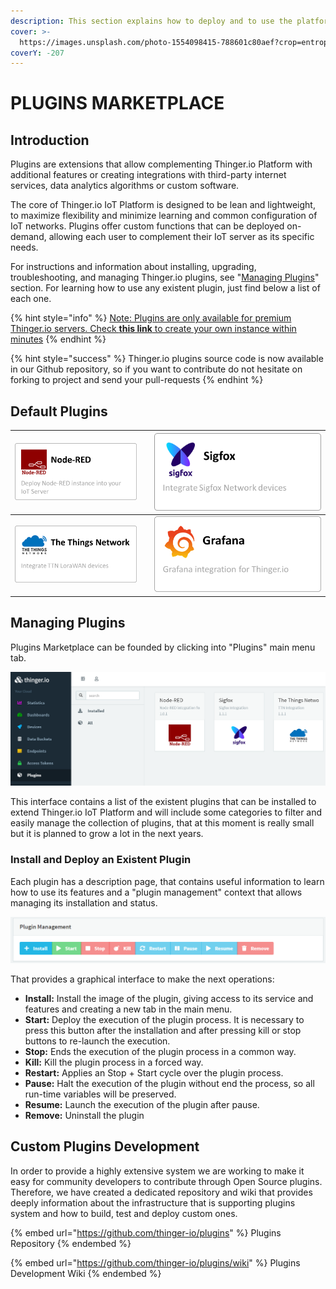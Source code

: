 ```yaml
---
description: This section explains how to deploy and to use the platform Plugins System
cover: >-
  https://images.unsplash.com/photo-1554098415-788601c80aef?crop=entropy&cs=tinysrgb&fm=jpg&ixid=MnwxOTcwMjR8MHwxfHNlYXJjaHw3fHxwbHVnaW5zfGVufDB8fHx8MTY3NTg4NjM3NQ&ixlib=rb-4.0.3&q=80
coverY: -207
---
```


# PLUGINS MARKETPLACE

## Introduction

Plugins are extensions that allow complementing Thinger.io Platform with additional features or creating integrations with third-party internet services, data analytics algorithms or custom software.&#x20;

The core of Thinger.io IoT Platform is designed to be lean and lightweight, to maximize flexibility and minimize learning and common configuration of IoT networks.  Plugins offer custom functions that can be deployed on-demand,  allowing each user to complement their IoT server as its specific needs.

For instructions and information about installing, upgrading, troubleshooting, and managing Thinger.io plugins, see "[Managing Plugins](./#managing-plugins)" section. For learning how to use any existent plugin, just find below a list of each one.

{% hint style="info" %}
[Note: Plugins are only available for premium Thinger.io servers. Check **this link** to create your own instance within minutes](https://pricing.thinger.io)
{% endhint %}

{% hint style="success" %}
Thinger.io plugins source code is now available in our Github repository, so if you want to contribute do not hesitate on forking to project and send your pull-requests
{% endhint %}

## Default Plugins

| [<img src="../.gitbook/assets/Imagen1sas.png" alt="" data-size="original">](node-red.md)          |                 | [<img src="../.gitbook/assets/Imagen12.png" alt="" data-size="original">](sigfox.md) |
| ------------------------------------------------------------------------------------------------- | --------------- | ------------------------------------------------------------------------------------ |
| [<img src="../.gitbook/assets/Imagen123.png" alt="" data-size="original">](the-things-network.md) |                 | <img src="../.gitbook/assets/Imagen12 (1).png" alt="" data-size="original">          |

## Managing Plugins

Plugins Marketplace can be founded by clicking into "Plugins" main menu tab. &#x20;

![](<../.gitbook/assets/image (242).png>)

This interface contains a list of the existent plugins that can be installed to extend Thinger.io IoT Platform and will include some categories to filter and easily manage the collection of plugins, that at this moment is really small but it is planned to grow a lot in the next years.&#x20;

### Install and Deploy an Existent Plugin

Each plugin has a description page, that contains useful information to learn how to use its features and a "plugin management" context that allows managing its installation and status.

![](<../.gitbook/assets/image (241).png>)

That provides a graphical interface to make the next operations:

* **Install:** Install the image of the plugin, giving access to its service and features and creating a new tab in the main menu.
* **Start:** Deploy the execution of the plugin process. It is necessary to press this button after the installation and after pressing kill or stop buttons to re-launch the execution.
* **Stop:** Ends the execution of the plugin process in a common way.
* **Kill:** Kill the plugin process in a forced way.
* **Restart:** Applies an Stop + Start cycle over the plugin process.
* **Pause:** Halt the execution of the plugin without end the process, so all run-time variables will be preserved.
* **Resume:** Launch the execution of the plugin after pause.
* **Remove:** Uninstall the plugin

## Custom Plugins Development&#x20;

In order to provide a highly extensive system we are working to make it easy for community developers to contribute through Open Source plugins. Therefore, we have created a dedicated repository and wiki that provides deeply information about the infrastructure that is supporting plugins system and how to build, test and deploy custom ones.

{% embed url="https://github.com/thinger-io/plugins" %}
Plugins Repository
{% endembed %}

{% embed url="https://github.com/thinger-io/plugins/wiki" %}
Plugins Development Wiki
{% endembed %}
